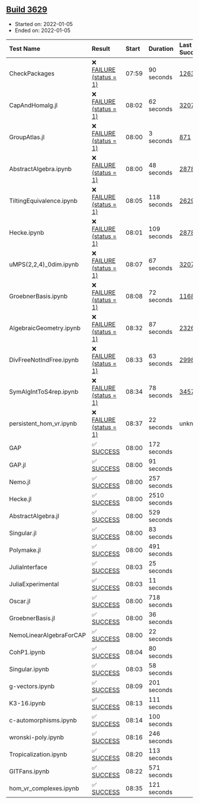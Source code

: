 ## [Build 3629](https://oscarci.mathematik.uni-kl.de/job/oscar-stable/3629/)

* Started on: 2022-01-05
* Ended on: 2022-01-05

| Test Name    | Result | Start | Duration | Last Success | First Failure |
|:-------------|:-------|:------|:---------|:-------------|:--------------|
| CheckPackages | ❌ [FAILURE (status = 1)](https://oscarci.mathematik.uni-kl.de/job/oscar-stable/3629/artifact/logs/build-3629/CheckPackages.log) | 07:59 | 90 seconds | [1263](https://oscarci.mathematik.uni-kl.de/job/oscar-stable/1263/) | [1264](https://oscarci.mathematik.uni-kl.de/job/oscar-stable/1264/) |
| CapAndHomalg.jl | ❌ [FAILURE (status = 1)](https://oscarci.mathematik.uni-kl.de/job/oscar-stable/3629/artifact/logs/build-3629/CapAndHomalg.jl.log) | 08:02 | 62 seconds | [3207](https://oscarci.mathematik.uni-kl.de/job/oscar-stable/3207/) | [3208](https://oscarci.mathematik.uni-kl.de/job/oscar-stable/3208/) |
| GroupAtlas.jl | ❌ [FAILURE (status = 1)](https://oscarci.mathematik.uni-kl.de/job/oscar-stable/3629/artifact/logs/build-3629/GroupAtlas.jl.log) | 08:00 | 3 seconds | [871](https://oscarci.mathematik.uni-kl.de/job/oscar-stable/871/) | [872](https://oscarci.mathematik.uni-kl.de/job/oscar-stable/872/) |
| AbstractAlgebra.ipynb | ❌ [FAILURE (status = 1)](https://oscarci.mathematik.uni-kl.de/job/oscar-stable/3629/artifact/logs/build-3629/AbstractAlgebra.ipynb.log) | 08:00 | 48 seconds | [2878](https://oscarci.mathematik.uni-kl.de/job/oscar-stable/2878/) | [2879](https://oscarci.mathematik.uni-kl.de/job/oscar-stable/2879/) |
| TiltingEquivalence.ipynb | ❌ [FAILURE (status = 1)](https://oscarci.mathematik.uni-kl.de/job/oscar-stable/3629/artifact/logs/build-3629/TiltingEquivalence.ipynb.log) | 08:05 | 118 seconds | [2629](https://oscarci.mathematik.uni-kl.de/job/oscar-stable/2629/) | [2630](https://oscarci.mathematik.uni-kl.de/job/oscar-stable/2630/) |
| Hecke.ipynb | ❌ [FAILURE (status = 1)](https://oscarci.mathematik.uni-kl.de/job/oscar-stable/3629/artifact/logs/build-3629/Hecke.ipynb.log) | 08:01 | 109 seconds | [2878](https://oscarci.mathematik.uni-kl.de/job/oscar-stable/2878/) | [2879](https://oscarci.mathematik.uni-kl.de/job/oscar-stable/2879/) |
| uMPS(2,2,4)_0dim.ipynb | ❌ [FAILURE (status = 1)](https://oscarci.mathematik.uni-kl.de/job/oscar-stable/3629/artifact/logs/build-3629/uMPS-2-2-4-_0dim.ipynb.log) | 08:07 | 67 seconds | [3207](https://oscarci.mathematik.uni-kl.de/job/oscar-stable/3207/) | [3208](https://oscarci.mathematik.uni-kl.de/job/oscar-stable/3208/) |
| GroebnerBasis.ipynb | ❌ [FAILURE (status = 1)](https://oscarci.mathematik.uni-kl.de/job/oscar-stable/3629/artifact/logs/build-3629/GroebnerBasis.ipynb.log) | 08:08 | 72 seconds | [1168](https://oscarci.mathematik.uni-kl.de/job/oscar-stable/1168/) | [1169](https://oscarci.mathematik.uni-kl.de/job/oscar-stable/1169/) |
| AlgebraicGeometry.ipynb | ❌ [FAILURE (status = 1)](https://oscarci.mathematik.uni-kl.de/job/oscar-stable/3629/artifact/logs/build-3629/AlgebraicGeometry.ipynb.log) | 08:32 | 87 seconds | [2326](https://oscarci.mathematik.uni-kl.de/job/oscar-stable/2326/) | [2327](https://oscarci.mathematik.uni-kl.de/job/oscar-stable/2327/) |
| DivFreeNotIndFree.ipynb | ❌ [FAILURE (status = 1)](https://oscarci.mathematik.uni-kl.de/job/oscar-stable/3629/artifact/logs/build-3629/DivFreeNotIndFree.ipynb.log) | 08:33 | 63 seconds | [2998](https://oscarci.mathematik.uni-kl.de/job/oscar-stable/2998/) | [2999](https://oscarci.mathematik.uni-kl.de/job/oscar-stable/2999/) |
| SymAlgIntToS4rep.ipynb | ❌ [FAILURE (status = 1)](https://oscarci.mathematik.uni-kl.de/job/oscar-stable/3629/artifact/logs/build-3629/SymAlgIntToS4rep.ipynb.log) | 08:34 | 78 seconds | [3457](https://oscarci.mathematik.uni-kl.de/job/oscar-stable/3457/) | [3458](https://oscarci.mathematik.uni-kl.de/job/oscar-stable/3458/) |
| persistent_hom_vr.ipynb | ❌ [FAILURE (status = 1)](https://oscarci.mathematik.uni-kl.de/job/oscar-stable/3629/artifact/logs/build-3629/persistent_hom_vr.ipynb.log) | 08:37 | 22 seconds | unknown | unknown |
| GAP | ✅ [SUCCESS](https://oscarci.mathematik.uni-kl.de/job/oscar-stable/3629/artifact/logs/build-3629/GAP.log) | 08:00 | 172 seconds |  |  |
| GAP.jl | ✅ [SUCCESS](https://oscarci.mathematik.uni-kl.de/job/oscar-stable/3629/artifact/logs/build-3629/GAP.jl.log) | 08:00 | 91 seconds |  |  |
| Nemo.jl | ✅ [SUCCESS](https://oscarci.mathematik.uni-kl.de/job/oscar-stable/3629/artifact/logs/build-3629/Nemo.jl.log) | 08:00 | 257 seconds |  |  |
| Hecke.jl | ✅ [SUCCESS](https://oscarci.mathematik.uni-kl.de/job/oscar-stable/3629/artifact/logs/build-3629/Hecke.jl.log) | 08:00 | 2510 seconds |  |  |
| AbstractAlgebra.jl | ✅ [SUCCESS](https://oscarci.mathematik.uni-kl.de/job/oscar-stable/3629/artifact/logs/build-3629/AbstractAlgebra.jl.log) | 08:00 | 529 seconds |  |  |
| Singular.jl | ✅ [SUCCESS](https://oscarci.mathematik.uni-kl.de/job/oscar-stable/3629/artifact/logs/build-3629/Singular.jl.log) | 08:00 | 83 seconds |  |  |
| Polymake.jl | ✅ [SUCCESS](https://oscarci.mathematik.uni-kl.de/job/oscar-stable/3629/artifact/logs/build-3629/Polymake.jl.log) | 08:00 | 491 seconds |  |  |
| JuliaInterface | ✅ [SUCCESS](https://oscarci.mathematik.uni-kl.de/job/oscar-stable/3629/artifact/logs/build-3629/JuliaInterface.log) | 08:03 | 25 seconds |  |  |
| JuliaExperimental | ✅ [SUCCESS](https://oscarci.mathematik.uni-kl.de/job/oscar-stable/3629/artifact/logs/build-3629/JuliaExperimental.log) | 08:03 | 11 seconds |  |  |
| Oscar.jl | ✅ [SUCCESS](https://oscarci.mathematik.uni-kl.de/job/oscar-stable/3629/artifact/logs/build-3629/Oscar.jl.log) | 08:00 | 718 seconds |  |  |
| GroebnerBasis.jl | ✅ [SUCCESS](https://oscarci.mathematik.uni-kl.de/job/oscar-stable/3629/artifact/logs/build-3629/GroebnerBasis.jl.log) | 08:00 | 36 seconds |  |  |
| NemoLinearAlgebraForCAP | ✅ [SUCCESS](https://oscarci.mathematik.uni-kl.de/job/oscar-stable/3629/artifact/logs/build-3629/NemoLinearAlgebraForCAP.log) | 08:00 | 22 seconds |  |  |
| CohP1.ipynb | ✅ [SUCCESS](https://oscarci.mathematik.uni-kl.de/job/oscar-stable/3629/artifact/logs/build-3629/CohP1.ipynb.log) | 08:04 | 80 seconds |  |  |
| Singular.ipynb | ✅ [SUCCESS](https://oscarci.mathematik.uni-kl.de/job/oscar-stable/3629/artifact/logs/build-3629/Singular.ipynb.log) | 08:03 | 58 seconds |  |  |
| g-vectors.ipynb | ✅ [SUCCESS](https://oscarci.mathematik.uni-kl.de/job/oscar-stable/3629/artifact/logs/build-3629/g-vectors.ipynb.log) | 08:09 | 201 seconds |  |  |
| K3-16.ipynb | ✅ [SUCCESS](https://oscarci.mathematik.uni-kl.de/job/oscar-stable/3629/artifact/logs/build-3629/K3-16.ipynb.log) | 08:13 | 111 seconds |  |  |
| c-automorphisms.ipynb | ✅ [SUCCESS](https://oscarci.mathematik.uni-kl.de/job/oscar-stable/3629/artifact/logs/build-3629/c-automorphisms.ipynb.log) | 08:14 | 100 seconds |  |  |
| wronski-poly.ipynb | ✅ [SUCCESS](https://oscarci.mathematik.uni-kl.de/job/oscar-stable/3629/artifact/logs/build-3629/wronski-poly.ipynb.log) | 08:16 | 246 seconds |  |  |
| Tropicalization.ipynb | ✅ [SUCCESS](https://oscarci.mathematik.uni-kl.de/job/oscar-stable/3629/artifact/logs/build-3629/Tropicalization.ipynb.log) | 08:20 | 113 seconds |  |  |
| GITFans.ipynb | ✅ [SUCCESS](https://oscarci.mathematik.uni-kl.de/job/oscar-stable/3629/artifact/logs/build-3629/GITFans.ipynb.log) | 08:22 | 571 seconds |  |  |
| hom_vr_complexes.ipynb | ✅ [SUCCESS](https://oscarci.mathematik.uni-kl.de/job/oscar-stable/3629/artifact/logs/build-3629/hom_vr_complexes.ipynb.log) | 08:35 | 121 seconds |  |  |
